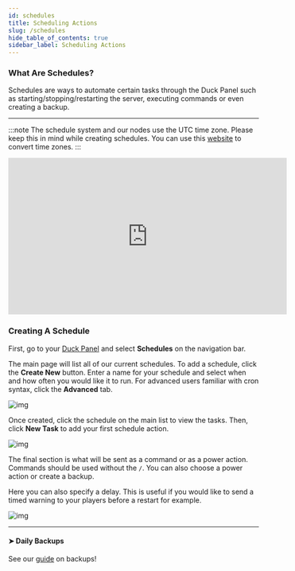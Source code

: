 ```yaml
---
id: schedules
title: Scheduling Actions
slug: /schedules
hide_table_of_contents: true
sidebar_label: Scheduling Actions
---
```



### What Are Schedules?

Schedules are ways to automate certain tasks through the Duck Panel such as starting/stopping/restarting the server, executing commands or even creating a backup.

---
:::note
The schedule system and our nodes use the UTC time zone. Please keep this in mind while creating schedules. You can use this [website](https://www.timeanddate.com/worldclock/converter.html) to convert time zones. 
:::

<iframe width="560" height="315" src="https://www.youtube.com/embed/hfjQ1FfGZVk?si=D7BVdfnsqETjQwJa" title="YouTube video player" frameborder="0" allow="accelerometer; autoplay; clipboard-write; encrypted-media; gyroscope; picture-in-picture; web-share" referrerpolicy="strict-origin-when-cross-origin" allowfullscreen></iframe>

### Creating A Schedule

First, go to your [Duck Panel](https://mc.bloom.host/) and select **Schedules** on the navigation bar.

The main page will list all of our current schedules. To add a schedule, click the **Create New** button. Enter a name for your schedule and select when and how often you would like it to run. For advanced users familiar with cron syntax, click the **Advanced** tab.

![img](/using_the_panel/schedules/1.png)

Once created, click the schedule on the main list to view the tasks. Then, click **New Task** to add your first schedule action.

![img](/using_the_panel/schedules/2.png)

The final section is what will be sent as a command or as a power action. Commands should be used without the `/`. You can also choose a power action or create a backup.

Here you can also specify a delay. This is useful if you would like to send a timed warning to your players before a restart for example.

![img](/using_the_panel/schedules/3.png)

---

#### ➤ Daily Backups
See our [guide](backups.md) on backups!
